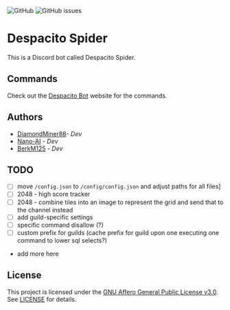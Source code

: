 ![GitHub](https://img.shields.io/github/license/DiamondMiner88/despacito-spider?style=flat-square)
![GitHub issues](https://img.shields.io/github/issues/DiamondMiner88/despacito-spider)

# Despacito Spider
This is a Discord bot called Despacito Spider.

## Commands
Check out the [Despacito Bot](https://diamondminer88.github.io/despacito-spider/) website for the commands.

## Authors
- [DiamondMiner88](https://github.com/DiamondMiner88)- _Dev_
- [Nano-AI](https://github.com/Nano-AI) - _Dev_
- [BerkM125](https://github.com/BerkM125) - _Dev_

## TODO
- [ ] move `/config.json` to `/config/config.json` and adjust paths for all files]
- [ ] 2048 - high score tracker
- [ ] 2048 - combine tiles into an image to represent the grid and send that to the channel instead
- [ ] add guild-specific settings
 - [ ] specific command disallow (?)
 - [ ] custom prefix for guilds (cache prefix for guild upon one executing one command to lower sql selects?)
 - add more here

## License
This project is licensed under the [GNU Affero General Public License v3.0](https://choosealicense.com/licenses/agpl-3.0/). See [LICENSE](https://github.com/DiamondMiner88/despacito-spider/blob/master/LICENSE) for details.
